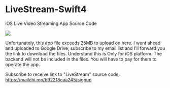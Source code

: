 # LiveStream-Swift4
iOS Live Video Streaming App Source Code

<img src="https://github.com/EmpireAppDesignz/LiveStream-Swift4/blob/master/Livestreamchupa1.jpg"/>

Unfortunately, this app file exceeds 25MB to upload on here. I went ahead and uploaded to Google Drive, subscribe to my email list and I'll forward you the link to download the files.
Understand this is Only for iOS platform. The backend will not be included in the files. You will have to pay for them to operate the app.

Subscribe to receive link to "LiveStream" source code:
https://mailchi.mp/b92218caa245/signup
